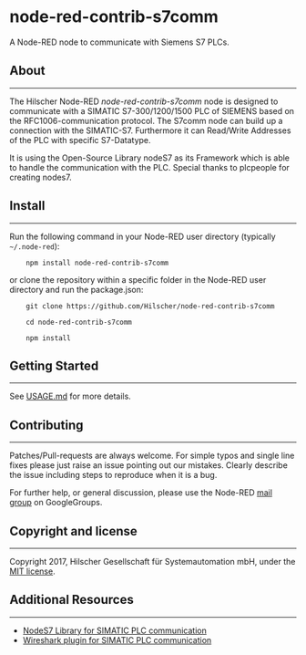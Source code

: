 # node-red-contrib-s7comm

A Node-RED node to communicate with Siemens S7 PLCs.


## About
-----------
The Hilscher Node-RED *node-red-contrib-s7comm* node is designed to communicate with a SIMATIC S7-300/1200/1500 PLC of SIEMENS based on the RFC1006-communication protocol. The S7comm node can build up a connection with the SIMATIC-S7. Furthermore it can Read/Write Addresses of the PLC with specific S7-Datatype.

It is using the Open-Source Library nodeS7 as its Framework which is able to handle the communication with the PLC. Special thanks to plcpeople for creating nodes7.

## Install
-----------
Run the following command in your Node-RED user directory (typically `~/.node-red`):

        npm install node-red-contrib-s7comm

or clone the repository within a specific folder in the Node-RED user directory and run the package.json:

        git clone https://github.com/Hilscher/node-red-contrib-s7comm

        cd node-red-contrib-s7comm

        npm install

## Getting Started
-----------
See [USAGE.md](https://github.com/Hilscher/node-red-contrib-s7comm/blob/master/USAGE.md) for more details.


## Contributing
-----------
Patches/Pull-requests are always welcome. For simple typos and single line fixes please just raise an issue pointing out our mistakes. Clearly describe the issue including steps to reproduce when it is a bug.

For further help, or general discussion, please use the
Node-RED [mail group](https://groups.google.com/forum/#!forum/node-red) on GoogleGroups.


## Copyright and license
-----------
Copyright 2017, Hilscher Gesellschaft für Systemautomation mbH, under the [MIT license](https://github.com/Hilscher/node-red-contrib-s7comm/blob/master/LICENSE).


## Additional Resources
-----------
* [NodeS7 Library for SIMATIC PLC communication](https://github.com/plcpeople/nodeS7)
* [Wireshark plugin for SIMATIC PLC communication](https://sourceforge.net/projects/s7commwireshark)




